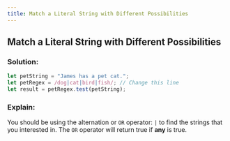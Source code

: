 ```yaml
---
title: Match a Literal String with Different Possibilities
---
```

## Match a Literal String with Different Possibilities

### Solution:
```javascript
let petString = "James has a pet cat.";
let petRegex = /dog|cat|bird|fish/; // Change this line
let result = petRegex.test(petString);
```
### Explain:
You should be using the alternation or `OR` operator: `|` to find the strings that you interested in. 
The `OR` operator will return true if **any** is true.

<!-- The article goes here, in GitHub-flavored Markdown. Feel free to add YouTube videos, images, and CodePen/JSBin embeds  -->
